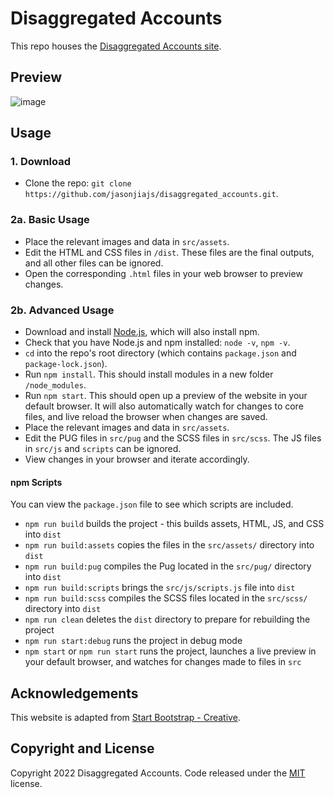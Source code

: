 # Disaggregated Accounts

This repo houses the [Disaggregated Accounts site](https://www.disaggregatedaccounts.com/).

## Preview

![image](https://assets.startbootstrap.com/img/screenshots/themes/creative.png)

## Usage

### 1. Download

- Clone the repo: `git clone https://github.com/jasonjiajs/disaggregated_accounts.git`.

### 2a. Basic Usage

- Place the relevant images and data in `src/assets`.
- Edit the HTML and CSS files in `/dist`. These files are the final outputs, and all other files can be ignored.
- Open the corresponding `.html` files in your web browser to preview changes.

### 2b. Advanced Usage

- Download and install [Node.js](https://nodejs.org/en/), which will also install npm.
- Check that you have Node.js and npm installed: `node -v`, `npm -v`.
- `cd` into the repo's root directory (which contains `package.json` and `package-lock.json`).
- Run `npm install`. This should install modules in a new folder `/node_modules`.
- Run `npm start`. This should open up a preview of the website in your default browser. It will also automatically watch for changes to core files, and live reload the browser when changes are saved.
- Place the relevant images and data in `src/assets`.
- Edit the PUG files in `src/pug` and the SCSS files in `src/scss`. The JS files in `src/js` and `scripts` can be ignored.
- View changes in your browser and iterate accordingly.

#### npm Scripts

You can view the `package.json` file to see which scripts are included.

- `npm run build` builds the project - this builds assets, HTML, JS, and CSS into `dist`
- `npm run build:assets` copies the files in the `src/assets/` directory into `dist`
- `npm run build:pug` compiles the Pug located in the `src/pug/` directory into `dist`
- `npm run build:scripts` brings the `src/js/scripts.js` file into `dist`
- `npm run build:scss` compiles the SCSS files located in the `src/scss/` directory into `dist`
- `npm run clean` deletes the `dist` directory to prepare for rebuilding the project
- `npm run start:debug` runs the project in debug mode
- `npm start` or `npm run start` runs the project, launches a live preview in your default browser, and watches for changes made to files in `src`

## Acknowledgements
This website is adapted from [Start Bootstrap - Creative](https://github.com/startbootstrap/startbootstrap-creative).
## Copyright and License

Copyright 2022 Disaggregated Accounts. Code released under the [MIT](https://github.com/StartBootstrap/startbootstrap-creative/blob/master/LICENSE) license.
